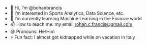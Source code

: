 - 👋 Hi, I’m @bohanbrancis
- 👀 I’m interested in Sports Analytics, Data Science, etc.
- 🌱 I’m currently learning Machine Learning in the Finance world
- 📫 How to reach me: my email rohan.c.francis@gmail.com
- 😄 Pronouns: He/Him
- ⚡ Fun fact: I almost got kidnapped while on vacation in Italy

<!---
bohanbrancis/bohanbrancis is a ✨ special ✨ repository because its `README.md` (this file) appears on your GitHub profile.
You can click the Preview link to take a look at your changes.
--->
